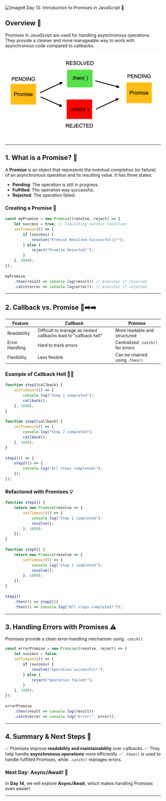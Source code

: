 ![image](https://github.com/user-attachments/assets/30d67591-f551-41cc-a5a3-aeb66da11210)# Day 13: Introduction to Promises in JavaScript 🚀

## Overview 🌟
Promises in JavaScript are used for handling asynchronous operations. They provide a cleaner and more manageable way to work with asynchronous code compared to callbacks.

<div align="center">
    <img src="../resources/images/promise.png" alt="Node Express Image" width="500" />
</div>

---

## **1. What is a Promise?** 🤔
A **Promise** is an object that represents the eventual completion (or failure) of an asynchronous operation and its resulting value. It has three states:
- **Pending**: The operation is still in progress.
- **Fulfilled**: The operation was successful.
- **Rejected**: The operation failed.

### **Creating a Promise** 📜
```javascript
const myPromise = new Promise((resolve, reject) => {
    let success = true; // Simulating success condition
    setTimeout(() => {
        if (success) {
            resolve("Promise Resolved Successfully!");
        } else {
            reject("Promise Rejected!");
        }
    }, 2000);
});

myPromise
    .then(result => console.log(result)) // Executes if resolved
    .catch(error => console.log(error)); // Executes if rejected
```

---

## **2. Callback vs. Promise** 🔄➡️➡️
| Feature | Callback | Promise |
|---------|---------|---------|
| Readability | Difficult to manage as nested callbacks lead to "callback hell" | More readable and structured |
| Error Handling | Hard to track errors | Centralized `.catch()` for errors |
| Flexibility | Less flexible | Can be chained using `.then()` |

### **Example of Callback Hell** 😵‍💫
```javascript
function step1(callback) {
    setTimeout(() => {
        console.log("Step 1 completed");
        callback();
    }, 1000);
}

function step2(callback) {
    setTimeout(() => {
        console.log("Step 2 completed");
        callback();
    }, 1000);
}

step1(() => {
    step2(() => {
        console.log("All steps completed!");
    });
});
```

### **Refactored with Promises** 💡
```javascript
function step1() {
    return new Promise(resolve => {
        setTimeout(() => {
            console.log("Step 1 completed");
            resolve();
        }, 1000);
    });
}

function step2() {
    return new Promise(resolve => {
        setTimeout(() => {
            console.log("Step 2 completed");
            resolve();
        }, 1000);
    });
}

step1()
    .then(() => step2())
    .then(() => console.log("All steps completed!"));
```

---

## **3. Handling Errors with Promises** ⚠️
Promises provide a clean error-handling mechanism using `.catch()`
```javascript
const errorPromise = new Promise((resolve, reject) => {
    let success = false;
    setTimeout(() => {
        if (success) {
            resolve("Operation successful!");
        } else {
            reject("Operation failed!");
        }
    }, 2000);
});

errorPromise
    .then(result => console.log(result))
    .catch(error => console.log("Error:", error));
```

---

## **4. Summary & Next Steps** 📝
✅ Promises improve **readability and maintainability** over callbacks.
✅ They help handle **asynchronous operations** more efficiently.
✅ `.then()` is used to handle fulfilled Promises, while `.catch()` manages errors.

### **Next Day: Async/Await!** 🚀
In **Day 14**, we will explore **Async/Await**, which makes handling Promises even easier!

---

